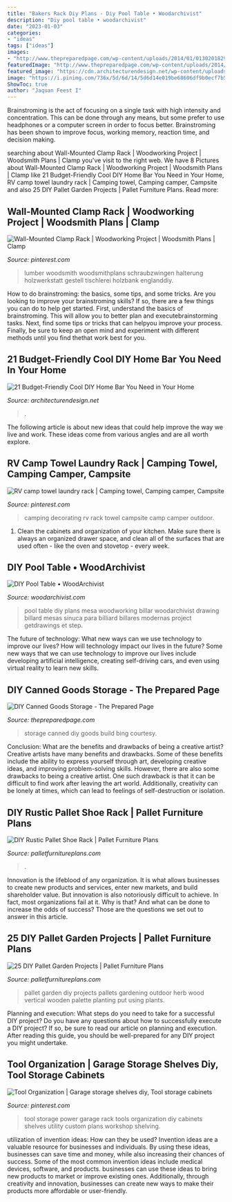 ```yaml
---
title: "Bakers Rack Diy Plans - Diy Pool Table • Woodarchivist"
description: "Diy pool table • woodarchivist"
date: "2023-01-03"
categories:
- "ideas"
tags: ["ideas"]
images:
- "http://www.thepreparedpage.com/wp-content/uploads/2014/01/0130201829-768x1024.jpg"
featuredImage: "http://www.thepreparedpage.com/wp-content/uploads/2014/01/0130201829-768x1024.jpg"
featured_image: "https://cdn.architecturendesign.net/wp-content/uploads/2015/04/AD-DIY-Home-Bar-4.jpg"
image: "https://i.pinimg.com/736x/5d/6d/14/5d6d14e019be68606df9b0ecf7b5d71a.jpg"
ShowToc: true
author: "Jaquan Feest I"
---
```



Brainstroming is the act of focusing on a single task with high intensity and concentration. This can be done through any means, but some prefer to use headphones or a computer screen in order to focus better. Brainstroming has been shown to improve focus, working memory, reaction time, and decision making.

	

		
searching about Wall-Mounted Clamp Rack | Woodworking Project | Woodsmith Plans | Clamp you've visit to the right web. We have 8 Pictures about Wall-Mounted Clamp Rack | Woodworking Project | Woodsmith Plans | Clamp like 21 Budget-Friendly Cool DIY Home Bar You Need in Your Home, RV camp towel laundry rack | Camping towel, Camping camper, Campsite and also 25 DIY Pallet Garden Projects | Pallet Furniture Plans. Read more:
		
    
## Wall-Mounted Clamp Rack | Woodworking Project | Woodsmith Plans | Clamp

<img loading=lazy src="https://i.pinimg.com/736x/5d/6d/14/5d6d14e019be68606df9b0ecf7b5d71a.jpg" onerror="this.onerror=null;this.src='https://tse4.mm.bing.net/th?id=OIP.6sMAAm51hZtHRHbB8oN0EAHaKH&amp;pid=15.1';" alt="Wall-Mounted Clamp Rack | Woodworking Project | Woodsmith Plans | Clamp">

_Source: pinterest.com_

>lumber woodsmith woodsmithplans schraubzwingen halterung holzwerkstatt gestell tischlerei holzbank englanddiy. 

	

How to do brainstroming: the basics, some tips, and some tricks.
Are you looking to improve your brainstroming skills? If so, there are a few things you can do to help get started. First, understand the basics of brainstroming. This will allow you to better plan and executebrainstorming tasks. Next, find some tips or tricks that can helpyou improve your process. Finally, be sure to keep an open mind and experiment with different methods until you find thethat work best for you.

    
## 21 Budget-Friendly Cool DIY Home Bar You Need In Your Home

<img loading=lazy src="https://cdn.architecturendesign.net/wp-content/uploads/2015/04/AD-DIY-Home-Bar-4.jpg" onerror="this.onerror=null;this.src='https://tse1.mm.bing.net/th?id=OIP.I6pjlEuICwBOugWXdpoFtQHaJ4&amp;pid=15.1';" alt="21 Budget-Friendly Cool DIY Home Bar You Need in Your Home">

_Source: architecturendesign.net_

>. 

	

The following article is about new ideas that could help improve the way we live and work. These ideas come from various angles and are all worth explore.

    
## RV Camp Towel Laundry Rack | Camping Towel, Camping Camper, Campsite

<img loading=lazy src="https://i.pinimg.com/736x/c9/81/df/c981dfe006f8bb74c72956cb426cd420.jpg" onerror="this.onerror=null;this.src='https://tse4.mm.bing.net/th?id=OIP.VOY3t6rQdITNll_PkILHzAHaNK&amp;pid=15.1';" alt="RV camp towel laundry rack | Camping towel, Camping camper, Campsite">

_Source: pinterest.com_

>camping decorating rv rack towel campsite camp camper outdoor. 

	

1. Clean the cabinets and organization of your kitchen. Make sure there is always an organized drawer space, and clean all of the surfaces that are used often - like the oven and stovetop - every week.

    
## DIY Pool Table • WoodArchivist

<img loading=lazy src="http://woodarchivist.com/wp-content/uploads/2017/02/3070-DIY-Pool-Table-4.jpg" onerror="this.onerror=null;this.src='https://tse4.mm.bing.net/th?id=OIP.apnAKKZ5Q16Cd16Ao76aCgHaLB&amp;pid=15.1';" alt="DIY Pool Table • WoodArchivist">

_Source: woodarchivist.com_

>pool table diy plans mesa woodworking billar woodarchivist drawing billard mesas sinuca para billiard billares modernas project getdrawings et step. 

	

The future of technology: What new ways can we use technology to improve our lives?
How will technology impact our lives in the future? Some new ways that we can use technology to improve our lives include developing artificial intelligence, creating self-driving cars, and even using virtual reality to learn new skills.

    
## DIY Canned Goods Storage - The Prepared Page

<img loading=lazy src="http://www.thepreparedpage.com/wp-content/uploads/2014/01/0130201829-768x1024.jpg" onerror="this.onerror=null;this.src='https://tse2.mm.bing.net/th?id=OIP.OLbfeJFGSh_hwnx8NP8ErAHaJ4&amp;pid=15.1';" alt="DIY Canned Goods Storage - The Prepared Page">

_Source: thepreparedpage.com_

>storage canned diy goods build bing courtesy. 

	

Conclusion: What are the benefits and drawbacks of being a creative artist?
Creative artists have many benefits and drawbacks. Some of these benefits include the ability to express yourself through art, developing creative ideas, and improving problem-solving skills. However, there are also some drawbacks to being a creative artist. One such drawback is that it can be difficult to find work after leaving the art world. Additionally, creativity can be lonely at times, which can lead to feelings of self-destruction or isolation.

    
## DIY Rustic Pallet Shoe Rack | Pallet Furniture Plans

<img loading=lazy src="https://palletfurnitureplans.com/wp-content/uploads/2015/01/handmade-pallet-shoes-rack.jpg" onerror="this.onerror=null;this.src='https://tse2.mm.bing.net/th?id=OIP.GwItiyjGo_yIYhFm3HWjSQHaNK&amp;pid=15.1';" alt="DIY Rustic Pallet Shoe Rack | Pallet Furniture Plans">

_Source: palletfurnitureplans.com_

>. 

	

Innovation is the lifeblood of any organization. It is what allows businesses to create new products and services, enter new markets, and build shareholder value. But innovation is also notoriously difficult to achieve. In fact, most organizations fail at it. Why is that? And what can be done to increase the odds of success? Those are the questions we set out to answer in this article.

    
## 25 DIY Pallet Garden Projects | Pallet Furniture Plans

<img loading=lazy src="http://palletfurnitureplans.com/wp-content/uploads/2013/12/pallet-garden-2.jpg" onerror="this.onerror=null;this.src='https://tse2.mm.bing.net/th?id=OIP.woFaFHmV-KilcrBT4sSD8AHaJ6&amp;pid=15.1';" alt="25 DIY Pallet Garden Projects | Pallet Furniture Plans">

_Source: palletfurnitureplans.com_

>pallet garden diy projects pallets gardening outdoor herb wood vertical wooden palette planting put using plants. 

	

Planning and execution: What steps do you need to take for a successful DIY project?
Do you have any questions about how to successfully execute a DIY project? If so, be sure to read our article on planning and execution. After reading this guide, you should be well-prepared for any DIY project you might undertake.

    
## Tool Organization | Garage Storage Shelves Diy, Tool Storage Cabinets

<img loading=lazy src="https://i.pinimg.com/736x/3b/ef/01/3bef017e0181ab591100ffeeaffa003c.jpg" onerror="this.onerror=null;this.src='https://tse2.mm.bing.net/th?id=OIP.H90h9UbsnaAYmlycoIehNwHaJS&amp;pid=15.1';" alt="Tool Organization | Garage storage shelves diy, Tool storage cabinets">

_Source: pinterest.com_

>tool storage power garage rack tools organization diy cabinets shelves utility custom plans workshop shelving. 

	

utilization of invention ideas: How can they be used?
Invention ideas are a valuable resource for businesses and individuals. By using these ideas, businesses can save time and money, while also increasing their chances of success. Some of the most common invention ideas include medical devices, software, and products. businesses can use these ideas to bring new products to market or improve existing ones. Additionally, through creativity and innovation, businesses can create new ways to make their products more affordable or user-friendly.

